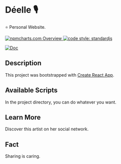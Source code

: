 # Déelle 🎙
⭐ Personal Website.

<a href="https://npmcharts.com">
    <img src="https://img.shields.io/badge/-npmcharts-red" alt="npmcharts.com Overview" />
</a>

<a href="https://standardjs.com">
  <img src="https://img.shields.io/badge/code_style-standardjs-cccc44.svg" alt="code style: standardjs">
</a>

[![Doc](https://img.shields.io/badge/App-Deelle-green)](http://aldofwi.github.io/deelle)


## Description

This project was bootstrapped with 
[Create React App](https://github.com/facebook/create-react-app).

## Available Scripts

In the project directory, you can do whatever you want.

## Learn More

Discover this artist on her social network.

## Fact

Sharing is caring.